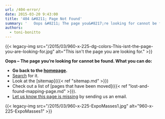 ```yaml
---
url: /404-error/
date: 2015-03-20 9:43:00
title: '404 &#8211; Page Not Found'
summary: '   Oops &#8211; The page you&#8217;re looking for cannot be found. What you can do: Go back to the homepage. Search for it. Look at the sitemap Check out a list of pages that have been moved. Let us know this page is missing by'
authors:
  - toni-bonitto
---
```


{{< legacy-img src="/2015/03/960-x-225-dg-colors-This-isnt-the-page-you-are-looking-for.jpg" alt="This isn't the page you are looking for." >}}



**Oops &#8211; The page you&#8217;re looking for cannot be found. What you can do:**

  * **Go back to the [homepage](https://digital.gov/).**
  * [Search](http://find.digitalgov.gov/search?affiliate=digitalgov) for it.
  * Look at the [sitemap]({{< ref "sitemap.md" >}})
  * Check out a list of [pages that have been moved]({{< ref "lost-and-found-mapping-page.md" >}}).
  * [Let us know this page is missing](mailto:digitalgov@gsa.gov) by sending us an email.



{{< legacy-img src="/2015/03/960-x-225-ExpoMasses1.jpg" alt="960-x-225-ExpoMasses1" >}}
